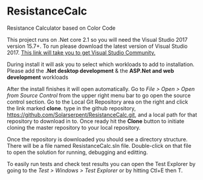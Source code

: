 # ResistanceCalc
Resistance Calculator based on Color Code

This project runs on .Net core 2.1 so you will need the Visual Studio 2017 version 15.7+.
To run please download the latest version of Visual Studio 2017.
<a href="https://www.visualstudio.com/vs/community/">This link will take you to get Visual Studio Community.</a>

During install it will ask you to select which workloads to add to installation. Please add the <b>.Net desktop development</b> & the <b>ASP.Net and web development</b> workloads

After the install finishes it will open automatically. Go to <i>File > Open > Open from Source Control</i> from the upper right menu bar to go open the source control section.
Go to the Local Git Repository area on the right and click the link marked <b>clone</b>. type in the github repository, https://github.com/Solarserpent/ResistanceCalc.git, and a local path for that repository to download in to. Once ready hit the <b>Clone</b> button to initiate cloning the master repository to your local repository.

Once the repository is downloaded you should see a directory structure. There will be a file named ResistanceCalc.sln file. Double-click on that file to open the solution for running, debugging and editting. 

To easily run tests and check test results you can open the Test Explorer by going to the <i>Test > Windows > Test Explorer</i> or by hitting Ctl+E then T.

